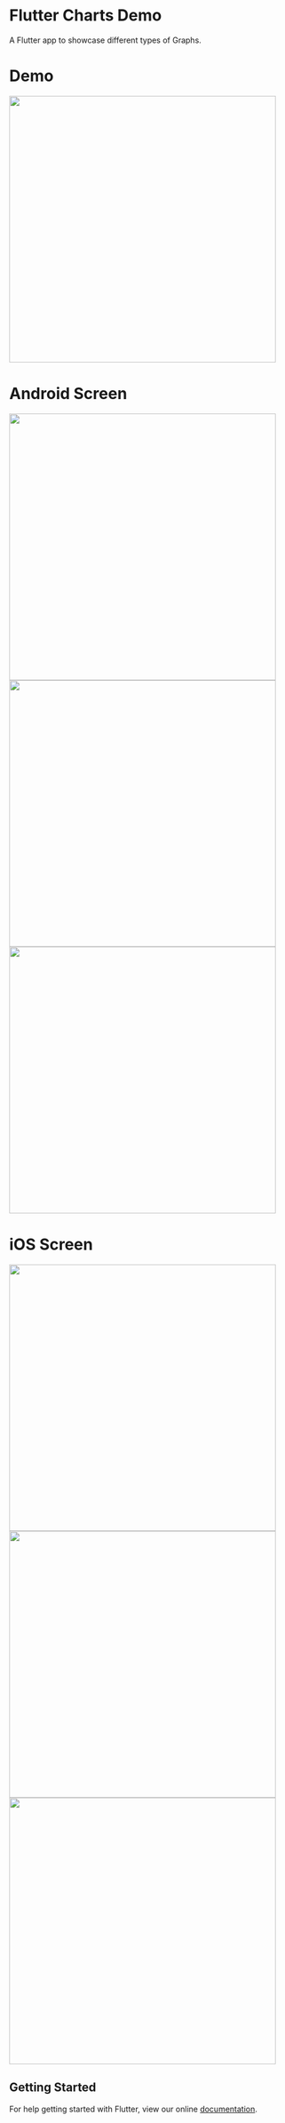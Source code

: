 # Flutter Charts Demo

A Flutter app to showcase different types of Graphs.

# Demo
<img height="480px" src="https://github.com/flutter-devs/flutter_charts_demo/blob/master/screens/demo.gif">



# Android Screen
<img height="480px" src="https://github.com/flutter-devs/flutter_charts_demo/blob/master/screens/Android1.jpg"> <img height="480px" src="https://github.com/flutter-devs/flutter_charts_demo/blob/master/screens/android2.jpg"> <img height="480px" src="https://github.com/flutter-devs/flutter_charts_demo/blob/master/screens/android3.jpg"> 


# iOS Screen
<img height="480px" src="https://github.com/flutter-devs/flutter_charts_demo/blob/master/screens/iPhone1.jpg"> <img height="480px" src="https://github.com/flutter-devs/flutter_charts_demo/blob/master/screens/iphone2.jpg"> <img height="480px" src="https://github.com/flutter-devs/flutter_charts_demo/blob/master/screens/iphone3.jpg">



## Getting Started

For help getting started with Flutter, view our online
[documentation](https://flutter.io/).
